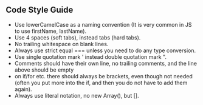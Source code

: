 ## Code Style Guide

- Use lowerCamelCase as a naming convention (It is very common in JS
to use firstName, lastName).
- Use 4 spaces (soft tabs), instead tabs (hard tabs).
- No trailing whitespace on blank lines.
- Always use strict equal === unless you need to do any type conversion.
- Use single quotation mark ' instead double quotation mark ".
- Comments should have their own line, no trailing comments, and the
line above should be empty
- on if/for etc. there should always be brackets, even though not
needed (often you put more into the if, and then you do not have to
add them again).
- Always use literal notation, no new Array(), but [].
